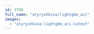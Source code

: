 ```yaml
---
id: 3798
full_name: "atyryshkina/lightgbm_aci"
images: 
  - "atyryshkina-lightgbm_aci-latest"
---
```


